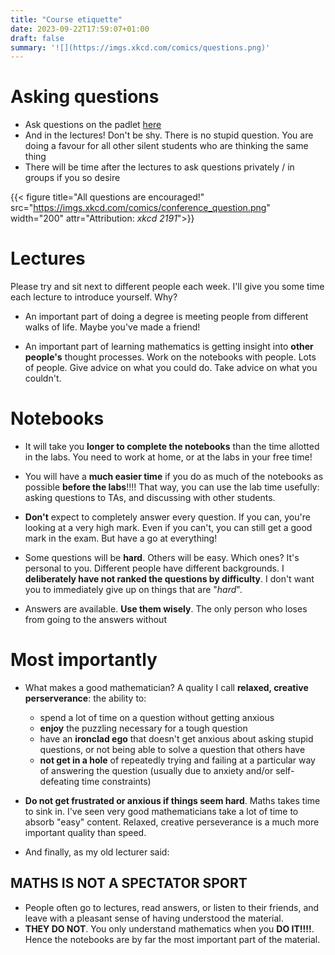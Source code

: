 ```yaml
---
title: "Course etiquette"
date: 2023-09-22T17:59:07+01:00
draft: false
summary: '![](https://imgs.xkcd.com/comics/questions.png)'
---
```



# Asking questions
- Ask questions on the padlet [here](https://uofsussex.padlet.org/draman2/mcmcs-23-24-nobpvtdw6hzblkkg) 
- And in the lectures! Don't be shy. There is no stupid question. You are doing a favour for all other silent students who are thinking the same thing
- There will be time after the lectures to ask questions privately / in groups if you so desire


{{< figure title="All questions are encouraged!" src="https://imgs.xkcd.com/comics/conference_question.png" width="200"  attr="Attribution: *xkcd 2191*">}}



# Lectures
Please try and sit next to different people each week. I'll give you some time each lecture to introduce yourself. Why? 
- An important part of doing a degree is meeting people from different walks of life. Maybe you've made a friend!

- An important part of learning mathematics is getting insight into **other people's** thought processes. Work on the notebooks with people. Lots of people. Give advice on what you could do. Take advice on what you couldn't. 

# Notebooks
- It will take you **longer to complete the notebooks** than the time allotted in the labs. You need to work at home, or at the labs in your free time!

- You will have a **much easier time** if you do as much of the notebooks as possible **before the labs**!!!! That way, you can use the lab time usefully: asking questions to TAs, and discussing with other students. 

- **Don't** expect to completely answer every question. If you can, you're looking at a very high mark. Even if you can't, you can still get a good mark in the exam. But have a go at everything!

- Some questions will be **hard**. Others will be easy. Which ones? It's personal to you. Different people have different backgrounds. I **deliberately have not ranked the questions by difficulty**. I don't want you to immediately give up on things that are "*hard*".

- Answers are available. **Use them wisely**. The only person who loses from going to the answers without

# Most importantly

- What makes a good mathematician? A quality I call **relaxed, creative perserverance**: the ability to:
    - spend a lot of time on a question without getting anxious
    - **enjoy** the puzzling necessary for a tough question
    - have an **ironclad ego** that doesn't get anxious about asking stupid questions, or not being able to solve a question that others have
    - **not get in a hole** of repeatedly trying and failing at a particular way of answering the question (usually due to anxiety and/or self-defeating time constraints)


 - **Do not get frustrated or anxious if things seem hard**. Maths takes time to sink in. I've seen very good mathematicians take a lot of time to absorb "easy" content. Relaxed, creative perseverance is a much more important quality than speed.

 - And finally, as my old lecturer said:

 ## MATHS IS NOT A SPECTATOR SPORT

 - People often go to lectures, read answers, or listen to their friends, and leave with a pleasant sense of having understood the material. 
 - **THEY DO NOT**. You only understand mathematics when you **DO IT!!!!**. Hence the notebooks are by far the most important part of the material.